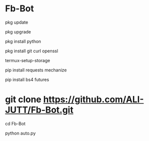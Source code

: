 # Fb-Bot

pkg update

pkg upgrade

pkg install python

pkg install git curl openssl

termux-setup-storage

pip install requests mechanize

pip install bs4 futures
# git clone https://github.com/ALI-JUTT/Fb-Bot.git

cd Fb-Bot

python auto.py
